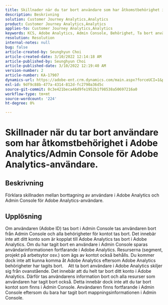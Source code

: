 ```yaml
---
title: Skillnader när du tar bort användare som har åtkomstbehörighet i Adobe Analytics/Admin Console för Adobe Analytics-användare.
description: Beskrivning
solution: Customer Journey Analytics,Analytics
product: Customer Journey Analytics,Analytics
applies-to: Customer Journey Analytics,Analytics
keywords: KCS, Adobe Analytics, Admin Console, Behörighet, Ta bort användare, Ta bort användare
resolution: Resolution
internal-notes: null
bug: false
article-created-by: Seunghyun Choi
article-created-date: 3/10/2022 12:14:18 AM
article-published-by: Seunghyun Choi
article-published-date: 3/10/2022 12:19:40 AM
version-number: 2
article-number: KA-17907
dynamics-url: https://adobe-ent.crm.dynamics.com/main.aspx?forceUCI=1&pagetype=entityrecord&etn=knowledgearticle&id=ac67bd03-07a0-ec11-b400-0022480b0a3e
exl-id: 9df9c88b-477a-4314-812d-fc2790a36d5c
source-git-commit: 0c3e421beca46d9fe1952b1f98538a50697216a0
workflow-type: tm+mt
source-wordcount: '224'
ht-degree: 0%

---
```


# Skillnader när du tar bort användare som har åtkomstbehörighet i Adobe Analytics/Admin Console för Adobe Analytics-användare.

## Beskrivning


Förklara skillnaden mellan borttagning av användare i Adobe Analytics och Admin Console för Adobe Analytics-användare.


## Upplösning


Om användaren (Adobe ID) tas bort i Admin Console tas användaren bort från Admin Console och alla behörigheter för kontot tas bort.
Det innebär inte att ditt konto som är kopplat till Adobe Analytics tas bort i Adobe Analytics. Om du har tagit bort en användare i Admin Console sparas användarinformationen fortfarande i Adobe Analytics.
Resurserna (segment, projekt på arbetsytor osv.) som ägs av kontot också behålls.
Du kommer dock inte att kunna komma åt Adobe Analytics eftersom Adobe Analytics behörigheter har tagits bort.
  
Att ta bort användare i Adobe Analytics skiljer sig från ovanstående. Det innebär att du helt tar bort ditt konto i Adobe Analytics.
Därför tas användarens information bort och alla resurser som användaren har tagit bort också.
Detta innebär dock inte att du tar bort kontot som finns i Admin Console. Användaren finns fortfarande i Admin Console eftersom du bara har tagit bort mappningsinformationen i Admin Console.
